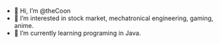 - 👋 Hi, I’m @theCoon
- 👀 I’m interested in stock market, mechatronical engineering, gaming, anime.
- 🌱 I’m currently learning programing in Java.

<!---
br0k1z0l1/br0k1z0l1 is a ✨ special ✨ repository because its `README.md` (this file) appears on your GitHub profile.
You can click the Preview link to take a look at your changes.
--->
